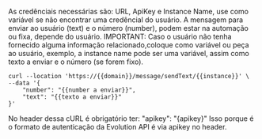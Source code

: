 As credênciais necessárias são: URL, ApiKey e Instance Name, use como variável se não encontrar uma credêncial do usuário.
A mensagem para enviar ao usuário (text) e o número (number), podem estar na automação ou fixa, depende do usuário.
IMPORTANT: Caso o usuário não tenha fornecido alguma informação relacionado,coloque como variável ou peça ao usuário, exemplo, a instance name pode ser uma variável, assim como texto a enviar e o número (se forem fixo).

```curl
curl --location 'https://{{domain}}/message/sendText/{{instance}}' \
--data '{
    "number": "{{number a enviar}}",
    "text": "{{texto a enviar}}"
}'
```

No header dessa cURL é obrigatório ter: "apikey": "{apikey}"
Isso porque é o formato de autenticação da Evolution API é via apikey no header.
